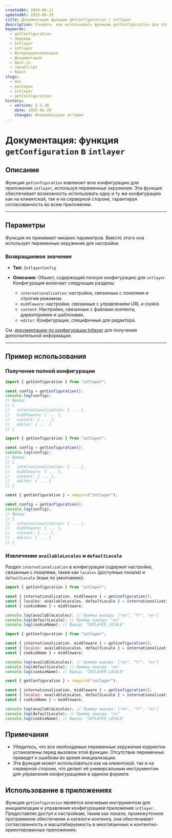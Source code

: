 ```yaml
---
createdAt: 2024-08-11
updatedAt: 2025-06-29
title: Документация функции getConfiguration | intlayer
description: Узнайте, как использовать функцию getConfiguration для пакета intlayer
keywords:
  - getConfiguration
  - перевод
  - Intlayer
  - intlayer
  - Интернационализация
  - Документация
  - Next.js
  - JavaScript
  - React
slugs:
  - doc
  - packages
  - intlayer
  - getConfiguration
history:
  - version: 5.5.10
    date: 2025-06-29
    changes: Инициализация истории
---
```


# Документация: функция `getConfiguration` в `intlayer`

## Описание

Функция `getConfiguration` извлекает всю конфигурацию для приложения `intlayer`, используя переменные окружения. Эта функция обеспечивает возможность использовать одну и ту же конфигурацию как на клиентской, так и на серверной стороне, гарантируя согласованность во всем приложении.

---

## Параметры

Функция не принимает никаких параметров. Вместо этого она использует переменные окружения для настройки.

### Возвращаемое значение

- **Тип**: `IntlayerConfig`
- **Описание**: Объект, содержащий полную конфигурацию для `intlayer`. Конфигурация включает следующие разделы:

  - `internationalization`: настройки, связанные с локалями и строгим режимом.
  - `middleware`: настройки, связанные с управлением URL и cookie.
  - `content`: Настройки, связанные с файлами контента, директориями и шаблонами.
  - `editor`: Конфигурации, специфичные для редактора.

См. [документацию по конфигурации Intlayer](https://github.com/aymericzip/intlayer/blob/main/docs/docs/ru/configuration.md) для получения дополнительной информации.

---

## Пример использования

### Получение полной конфигурации

```typescript codeFormat="typescript"
import { getConfiguration } from "intlayer";

const config = getConfiguration();
console.log(config);
// Вывод:
// {
//   internationalization: { ... },
//   middleware: { ... },
//   content: { ... },
//   editor: { ... }
// }
```

```javascript codeFormat="esm"
import { getConfiguration } from "intlayer";

const config = getConfiguration();
console.log(config);
// Вывод:
// {
//   internationalization: { ... },
//   middleware: { ... },
//   content: { ... },
//   editor: { ... }
// }
```

```javascript codeFormat="commonjs"
const { getConfiguration } = require("intlayer");

const config = getConfiguration();
console.log(config);
// Вывод:
// {
//   internationalization: { ... },
//   middleware: { ... },
//   content: { ... },
//   editor: { ... }
// }
```

### Извлечение `availableLocales` и `defaultLocale`

Раздел `internationalization` в конфигурации содержит настройки, связанные с локалями, такие как `locales` (доступные локали) и `defaultLocale` (язык по умолчанию).

```typescript codeFormat="typescript"
import { getConfiguration } from "intlayer";

const { internationalization, middleware } = getConfiguration();
const { locales: availableLocales, defaultLocale } = internationalization;
const { cookieName } = middleware;

console.log(availableLocales); // Пример вывода: ["en", "fr", "es"]
console.log(defaultLocale); // Пример вывода: "en"
console.log(cookieName); // Вывод: "INTLAYER_LOCALE"
```

```javascript codeFormat="esm"
import { getConfiguration } from "intlayer";

const { internationalization, middleware } = getConfiguration();
const { locales: availableLocales, defaultLocale } = internationalization;
const { cookieName } = middleware;

console.log(availableLocales); // Пример вывода: ["en", "fr", "es"]
console.log(defaultLocale); // Пример вывода: "en"
console.log(cookieName); // Вывод: "INTLAYER_LOCALE"
```

```javascript codeFormat="commonjs"
const { getConfiguration } = require("intlayer");

const { internationalization, middleware } = getConfiguration();
const { locales: availableLocales, defaultLocale } = internationalization;
const { cookieName } = middleware;

console.log(availableLocales); // Пример вывода: ["en", "fr", "es"]
console.log(defaultLocale); // Пример вывода: "en"
console.log(cookieName); // Вывод: "INTLAYER_LOCALE"
```

## Примечания

- Убедитесь, что все необходимые переменные окружения корректно установлены перед вызовом этой функции. Отсутствие переменных приведет к ошибкам во время инициализации.
- Эта функция может использоваться как на клиентской, так и на серверной стороне, что делает её универсальным инструментом для управления конфигурациями в едином формате.

## Использование в приложениях

Функция `getConfiguration` является ключевым инструментом для инициализации и управления конфигурацией приложения `intlayer`. Предоставляя доступ к настройкам, таким как локали, промежуточное программное обеспечение и каталоги контента, она обеспечивает согласованность и масштабируемость в многоязычных и контентно-ориентированных приложениях.
